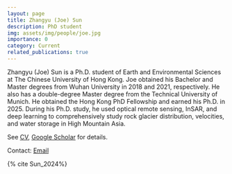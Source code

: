 ```yaml
---
layout: page
title: Zhangyu (Joe) Sun
description: PhD student 
img: assets/img/people/joe.jpg
importance: 0
category: Current
related_publications: true
---
```


Zhangyu (Joe) Sun is a Ph.D. student of Earth and Environmental Sciences at The Chinese University of Hong Kong. Joe obtained his Bachelor and Master degrees from Wuhan University in 2018 and 2021, respectively. He also has a double-degree Master degree from the Technical University of Munich. He obtained the Hong Kong PhD Fellowship and earned his Ph.D. in 2025. During his Ph.D. study, he used optical remote sensing, InSAR, and deep learning to comprehensively study rock glacier distribution, velocities, and water storage in High Mountain Asia.

See [CV](/assets/pdf/Joe_CV.pdf), [Google Scholar](https://scholar.google.com/citations?user=fpWO_vEAAAAJ&hl=zh-CN) for details. 

Contact: [Email](mailto:sunzhangyu@link.cuhk.edu.hk)

{% cite Sun_2024%}


